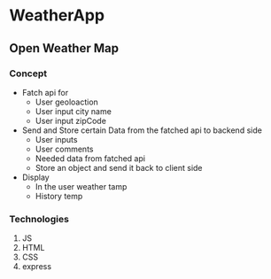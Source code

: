 # WeatherApp 

## Open Weather Map


### Concept 
  - Fatch api for 
    - User geoloaction
    - User input city name 
    - User input zipCode
  - Send and Store certain Data from the fatched api to backend side
    - User inputs 
    - User comments
    - Needed data from fatched api
    - Store an object and send it back to client side
  - Display 
    - In the user weather tamp
    - History temp


### Technologies 
1. JS 
2. HTML
3. CSS
4. express 
